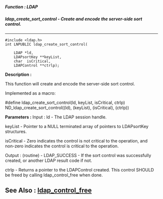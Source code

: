 ##### Function : LDAP
##### ldap_create_sort_control - Create and encode the server-side sort control.
---
```
#include <ldap.h>
int LNPUBLIC ldap_create_sort_control(

	LDAP *ld,
	LDAPsortKey **keyList,
	char  isCritical,
	LDAPControl **ctrlp);
```
**Description :**

This function will  create and encode the server-side sort control.

Implemented as a macro:

#define ldap_create_sort_control(ld, keyList, isCritical, ctrlp)\
	        ND_ldap_create_sort_control((ld), (keyList), (isCritical), 
(ctrlp))

**Parameters :**
Input :
ld  -  The LDAP session handle.

keyList  -  Pointer to a NULL terminated array of pointers to LDAPsortKey structures.

isCritical  -  Zero indicates the control is not critical to the operation, and non-zero indicates the control is critical to the operation.

Output :
(routine)  -  LDAP_SUCCESS  - If the sort control was successfully created, or another LDAP result code if not.


ctrlp  -  Returns a pointer to the LDAPControl created.  This control SHOULD be freed by calling ldap_control_free when done.


**See Also :**
[ldap_control_free](/reference/Func/ldap_control_free)
---
